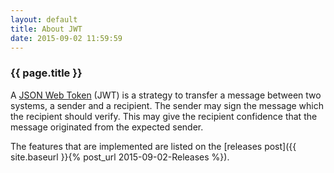 ```yaml
---
layout: default
title: About JWT
date: 2015-09-02 11:59:59
---
```


### {{ page.title }} ###

A [JSON Web Token](https://tools.ietf.org/html/rfc7519) (JWT) is a strategy to transfer a message between two systems, 
a sender and a recipient. The sender may sign the message which the recipient should verify. This may give the recipient 
 confidence that the message originated from the expected sender.
 
 The features that are implemented are listed on the [releases post]({{ site.baseurl }}{% post_url 2015-09-02-Releases %}).
 